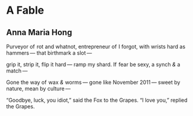 # A Fable
## Anna Maria Hong
Purveyor of  rot and whatnot,
entrepreneur of  I forgot,
with wrists hard as hammers —
that birthmark a slot —

grip it, strip it, flip it hard —
ramp my shard.
If  fear be sexy, a synch
_&_ a match —

Gone the way of  wax _&_ worms —
gone like November 2011 —
sweet by nature, mean by culture —

“Goodbye, luck, you idiot,”
said the Fox to the Grapes.
“I love you,” replied the Grapes.